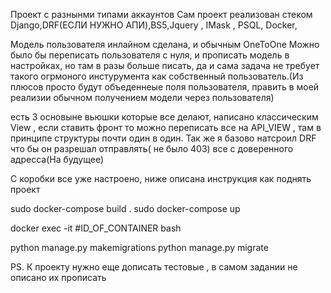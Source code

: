 Проект с разнынми типами аккаунтов
Сам проект реализован стеком Django,DRF(ЕСЛИ НУЖНО АПИ),BS5,Jquery , IMask , PSQL, Docker, 

Модель пользователя инлайном сделана, и обычным OneToOne 
Можно было бы переписать пользователя с нуля, и прописать модель в настройках, но там в разы больше писать, да и сама задача не требует такого огрмоного инстурумента как собственный пользователь.(Из плюсов просто будут объеденнеые поля пользователя, править в моей реализии обычном получением модели через пользователя)

есть 3 основыне вьюшки которые все делают, написано классическим View , если ставить фронт то можно переписать все на API_VIEW , там в принципе структуры почти один в один. 
Так же я базово натсроил DRF что бы он разрешал отправлять( не было 403) все с доверенного адресса(На будущее)

С коробки все уже настроено, ниже описана инструкция как поднять проект


sudo docker-compose build . 
sudo docker-compose up 

docker exec -it #ID_OF_CONTAINER bash

python manage.py makemigrations
python manage.py migrate

PS. К проекту нужно еще дописать тестовые , в самом задании не описано их прописать

